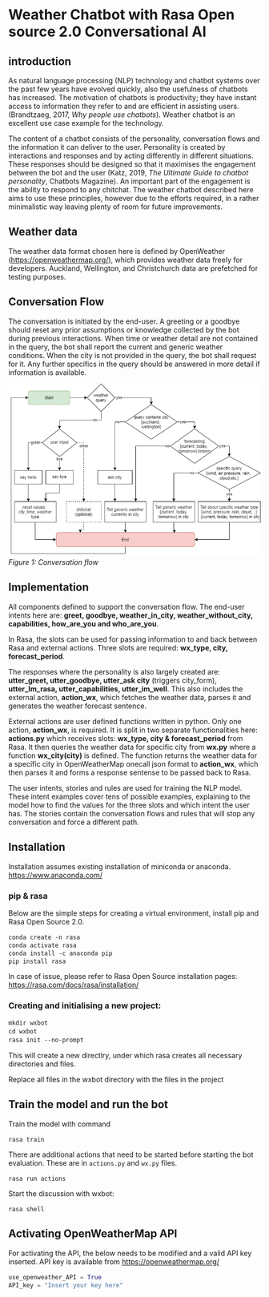 # Weather Chatbot with Rasa Open source 2.0 Conversational AI 

## introduction

As natural language processing (NLP) technology and chatbot systems over the past few years have evolved quickly, also the usefulness of chatbots has increased. The motivation of chatbots is productivity; they have instant access to information they refer to and are efficient in assisting users. (Brandtzaeg, 2017, *Why people use chatbots*). Weather chatbot is an excellent use case example for the technology.

The content of a chatbot consists of the personality, conversation flows and the information it can deliver to the user. Personality is created by interactions and responses and by acting differently in different situations. These responses should be designed so that it maximises the engagement between the bot and the user (Katz, 2019, *The Ultimate Guide to chatbot personality*, Chatbots Magazine). An important part of the engagement is the ability to respond to any chitchat. The weather chatbot described here aims to use these principles, however due to the efforts required, in a rather minimalistic way leaving plenty of room for future improvements.

## Weather data

The weather data format chosen here is defined by OpenWeather (https://openweathermap.org/), which provides weather data freely for developers. Auckland, Wellington, and Christchurch data are prefetched for testing purposes. 


## Conversation Flow

The conversation is initiated by the end-user. A greeting or a goodbye should reset any prior assumptions or knowledge collected by the bot during previous interactions. When time or weather detail are not contained in the query, the bot shall report the current and generic weather conditions. When the city is not provided in the query, the bot shall request for it. Any further specifics in the query should be answered in more detail if information is available. 

![](wxbot_diagram_12062020.png "Conversation flow")
*Figure 1: Conversation flow*


## Implementation

All components defined to support the conversation flow. The end-user intents here are: **greet, goodbye, weather_in_city, weather_without_city, capabilities, how_are_you and who_are_you**.

In Rasa, the slots can be used for passing information to and back between Rasa and external actions. Three slots are required: **wx_type, city, forecast_period**.

The responses where the personality is also largely created are: **utter_greet, utter_goodbye, utter_ask city** (triggers city_form), **utter_Im_rasa, utter_capabilities, utter_im_well**. This also includes the external action, **action_wx**, which fetches the weather data, parses it and generates the weather forecast sentence.

External actions are user defined functions written in python. Only one action, **action_wx**, is required. It is split in two separate functionalities here: **actions.py** which receives slots: **wx_type, city & forecast_period** from Rasa. It then queries the weather data for specific city from **wx.py** where a function **wx_city(city)** is defined. The function returns the weather data for a specific city in OpenWeatherMap onecall json format to **action_wx**, which then parses it and forms a response sentense to be passed back to Rasa.

The user intents, stories and rules are used for training the NLP model. These intent examples cover tens of possible examples, explaining to the model how to find the values for the three slots and which intent the user has. The stories contain the conversation flows and rules that will stop any conversation and force a different path. 


## Installation
 
Installation assumes existing installation of miniconda or anaconda. 
https://www.anaconda.com/

### pip & rasa

Below are the simple steps for creating a virtual environment, install pip and Rasa Open Source 2.0.

```
conda create -n rasa
conda activate rasa
conda install -c anaconda pip
pip install rasa
```
In case of issue, please refer to Rasa Open Source installation pages: 
https://rasa.com/docs/rasa/installation/

### Creating and initialising a new project:

```p
mkdir wxbot
cd wxbot
rasa init --no-prompt
```
This will create a new directlry, under which rasa creates all necessary directories and files.

Replace all files in the wxbot directory with the files in the project

## Train the model and run the bot

Train the model with command 

```
rasa train
```

There are additional actions that need to be started before starting the bot evaluation. These are in ```actions.py``` and ```wx.py``` files. 

```
rasa run actions
```

Start the discussion with wxbot:

```
rasa shell
```

## Activating OpenWeatherMap API

For activating the API, the below needs to be modified and a valid API key inserted. API key is available from https://openweathermap.org/

```python
use_openweather_API = True
API_key = "Insert your key here"
```